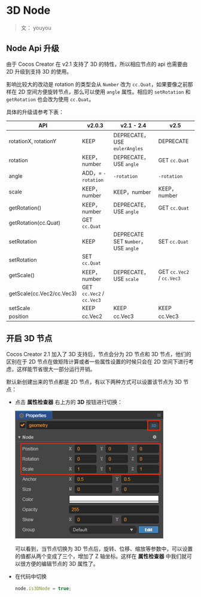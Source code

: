 # 3D Node

> 文： youyou

## Node Api 升级

由于 Cocos Creator 在 v2.1 支持了 3D 的特性，所以相应节点的 api 也需要由 2D 升级到支持 3D 的使用。

影响比较大的改动是 rotation 的类型会从 `Number` 改为 `cc.Quat`，如果要像之前那样在 2D 空间方便旋转节点，那么可以使用 `angle` 属性。相应的 `setRotation` 和 `getRotation` 也会改为使用 `cc.Quat`。

具体的升级请参考下表：

API | v2.0.3 | v2.1 - 2.4 | v2.5
------------ | ------------- | --------- | --------
rotationX, rotationY | KEEP | DEPRECATE，<br>USE `eulerAngles` | DEPRECATE
rotation | KEEP，number | DEPRECATE，<br>USE `angle` | GET `cc.Quat`
angle | ADD，= `-rotation` | `-rotation` | `-rotation`
scale | KEEP，number | KEEP，number | KEEP，number
getRotation() | KEEP，number | DEPRECATE，<br>USE `angle` | GET `cc.Quat`
getRotation(cc.Quat) | GET `cc.Quat` |  | 
setRotation | KEEP | DEPRECATE SET `Number`，<br>USE `angle` | SET `cc.Quat`
setRotation | SET `cc.Quat` | |
getScale() | KEEP，number | DEPRECATE，<br>USE `scale` | GET `cc.Vec2` / `cc.Vec3`
getScale(cc.Vec2/cc.Vec3) | GET `cc.Vec2` / `cc.Vec3` |  |
setScale | KEEP | KEEP | KEEP
position | cc.Vec2 | cc.Vec3 | cc.Vec3

## 开启 3D 节点

Cocos Creator 2.1 加入了 3D 支持后，节点会分为 2D 节点和 3D 节点，他们的区别在于 2D 节点在做矩阵计算或者一些属性设置的时候只会在 2D 空间下进行考虑，这样能节省很大一部分运行开销。

默认新创建出来的节点都是 2D 节点，有以下两种方式可以设置该节点为 3D 节点：

- 点击 **属性检查器** 右上方的 **3D** 按钮进行切换：

  ![3d-node-inspector](img/3d-node-inspector.png)

  可以看到，当节点切换为 3D 节点后，旋转、位移、缩放等参数中，可以设置的值都从两个变成了三个，增加了 Z 轴坐标。这样在 **属性检查器** 中我们就可以很方便的编辑节点的 3D 属性了。

- 在代码中切换

  ```js
  node.is3DNode = true;
  ```

